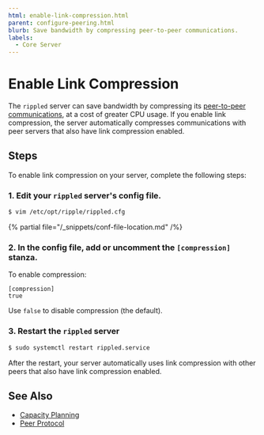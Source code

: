 ```yaml
---
html: enable-link-compression.html
parent: configure-peering.html
blurb: Save bandwidth by compressing peer-to-peer communications.
labels:
  - Core Server
---
```

# Enable Link Compression

The `rippled` server can save bandwidth by compressing its [peer-to-peer communications](../../../concepts/networks-and-servers/peer-protocol.md), at a cost of greater CPU usage. If you enable link compression, the server automatically compresses communications with peer servers that also have link compression enabled.

## Steps

To enable link compression on your server, complete the following steps:

### 1. Edit your `rippled` server's config file.

```sh
$ vim /etc/opt/ripple/rippled.cfg
```

{% partial file="/_snippets/conf-file-location.md" /%}

### 2. In the config file, add or uncomment the `[compression]` stanza.

To enable compression:

```text
[compression]
true
```

Use `false` to disable compression (the default).

### 3. Restart the `rippled` server

```sh
$ sudo systemctl restart rippled.service
```

After the restart, your server automatically uses link compression with other peers that also have link compression enabled.

## See Also

- [Capacity Planning](../../installation/capacity-planning.md)
- [Peer Protocol](../../../concepts/networks-and-servers/peer-protocol.md)
